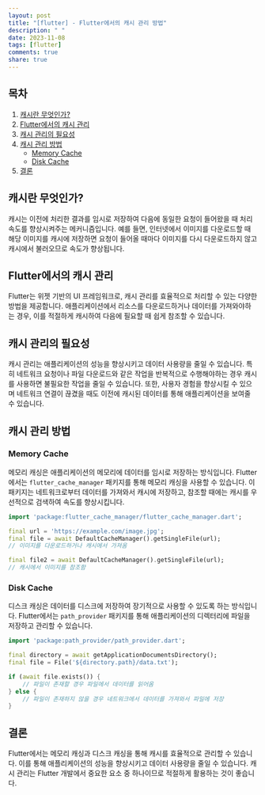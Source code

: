 ```yaml
---
layout: post
title: "[flutter] - Flutter에서의 캐시 관리 방법"
description: " "
date: 2023-11-08
tags: [flutter]
comments: true
share: true
---
```


## 목차
1. [캐시란 무엇인가?](#캐시란-무엇인가)
2. [Flutter에서의 캐시 관리](#Flutter에서의-캐시-관리)
3. [캐시 관리의 필요성](#캐시-관리의-필요성)
4. [캐시 관리 방법](#캐시-관리-방법)
    - [Memory Cache](#Memory-Cache)
    - [Disk Cache](#Disk-Cache)
5. [결론](#결론)

## 캐시란 무엇인가?
캐시는 이전에 처리한 결과를 임시로 저장하여 다음에 동일한 요청이 들어왔을 때 처리 속도를 향상시켜주는 메커니즘입니다. 예를 들면, 인터넷에서 이미지를 다운로드할 때 해당 이미지를 캐시에 저장하면 요청이 들어올 때마다 이미지를 다시 다운로드하지 않고 캐시에서 불러오므로 속도가 향상됩니다.

## Flutter에서의 캐시 관리
Flutter는 위젯 기반의 UI 프레임워크로, 캐시 관리를 효율적으로 처리할 수 있는 다양한 방법을 제공합니다. 애플리케이션에서 리소스를 다운로드하거나 데이터를 가져와야하는 경우, 이를 적절하게 캐시하여 다음에 필요할 때 쉽게 참조할 수 있습니다.

## 캐시 관리의 필요성
캐시 관리는 애플리케이션의 성능을 향상시키고 데이터 사용량을 줄일 수 있습니다. 특히 네트워크 요청이나 파일 다운로드와 같은 작업을 반복적으로 수행해야하는 경우 캐시를 사용하면 불필요한 작업을 줄일 수 있습니다. 또한, 사용자 경험을 향상시킬 수 있으며 네트워크 연결이 끊겼을 때도 이전에 캐시된 데이터를 통해 애플리케이션을 보여줄 수 있습니다.

## 캐시 관리 방법
### Memory Cache
메모리 캐싱은 애플리케이션의 메모리에 데이터를 임시로 저장하는 방식입니다. Flutter에서는 `flutter_cache_manager` 패키지를 통해 메모리 캐싱을 사용할 수 있습니다. 이 패키지는 네트워크로부터 데이터를 가져와서 캐시에 저장하고, 참조할 때에는 캐시를 우선적으로 검색하여 속도를 향상시킵니다.

```dart
import 'package:flutter_cache_manager/flutter_cache_manager.dart';

final url = 'https://example.com/image.jpg';
final file = await DefaultCacheManager().getSingleFile(url);
// 이미지를 다운로드하거나 캐시에서 가져옴

final file2 = await DefaultCacheManager().getSingleFile(url);
// 캐시에서 이미지를 참조함
```

### Disk Cache
디스크 캐싱은 데이터를 디스크에 저장하여 장기적으로 사용할 수 있도록 하는 방식입니다. Flutter에서는 `path_provider` 패키지를 통해 애플리케이션의 디렉터리에 파일을 저장하고 관리할 수 있습니다.

```dart
import 'package:path_provider/path_provider.dart';

final directory = await getApplicationDocumentsDirectory();
final file = File('${directory.path}/data.txt');

if (await file.exists()) {
    // 파일이 존재할 경우 파일에서 데이터를 읽어옴
} else {
    // 파일이 존재하지 않을 경우 네트워크에서 데이터를 가져와서 파일에 저장
}
```

## 결론
Flutter에서는 메모리 캐싱과 디스크 캐싱을 통해 캐시를 효율적으로 관리할 수 있습니다. 이를 통해 애플리케이션의 성능을 향상시키고 데이터 사용량을 줄일 수 있습니다. 캐시 관리는 Flutter 개발에서 중요한 요소 중 하나이므로 적절하게 활용하는 것이 좋습니다.